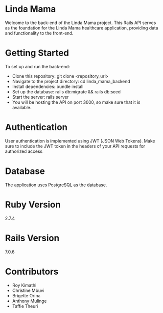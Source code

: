# Linda Mama

Welcome to the back-end of the Linda Mama project. This Rails API serves as the foundation for the Linda Mama healthcare application, providing data and functionality to the front-end.

# Getting Started

To set up and run the back-end:
* Clone this repository: git clone <repository_url>
* Navigate to the project directory: cd linda_mama_backend
* Install dependencies: bundle install
* Set up the database: rails db:migrate && rails db:seed
* Start the server: rails server
* You will be hosting the API on port 3000, so make sure that it is available.


# Authentication

User authentication is implemented using JWT (JSON Web Tokens). Make sure to include the JWT token in the headers of your API requests for authorized access.

# Database

The application uses PostgreSQL as the database.

# Ruby Version

2.7.4

# Rails Version

7.0.6


# Contributors

* Roy Kimathi
* Christine Mbuvi
* Brigette Orina
* Anthony Mulinge
* Taffie Theuri

